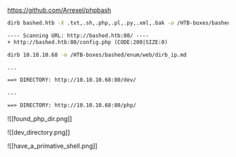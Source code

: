 https://github.com/Arrexel/phpbash


```bash
dirb bashed.htb -X .txt,.sh,.php,.pl,.py,.xml,.bak -o /HTB-boxes/bashed/enum/web/dirb_host_ext.md
```

```txt
---- Scanning URL: http://bashed.htb:80/ ----
+ http://bashed.htb:80/config.php (CODE:200|SIZE:0)
```




```bash
dirb 10.10.10.68 -o /HTB-boxes/bashed/enum/web/dirb_ip.md
```

```txt
...

==> DIRECTORY: http://10.10.10.68:80/dev/

...

==> DIRECTORY: http://10.10.10.68:80/php/
```

![[found_php_dir.png]]


![[dev_directory.png]]

![[have_a_primative_shell.png]]

